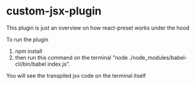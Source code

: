 # custom-jsx-plugin
This plugin is just an overview on how react-preset works under the hood


To run the plugin
1. npm install
2. then run this command on the terminal "node ./node_modules/babel-cli/bin/babel index.js". 

You will see the transpiled jsx code on the terminal itself
